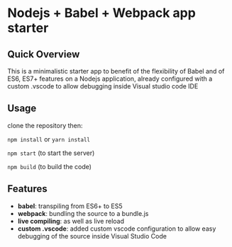 # Nodejs + Babel + Webpack app starter


## Quick Overview

This is a minimalistic starter app to benefit of the flexibility of Babel and of ES6, ES7+ features 
on a Nodejs application, already configured with a custom .vscode to allow debugging inside Visual studio code IDE

## Usage

clone the repository then:

`npm install` or `yarn install`

`npm start` (to start the server)

`npm build` (to build the code)

## Features

- **babel**: transpiling from ES6+ to ES5
- **webpack**: bundling the source to a bundle.js
- **live compiling**: as well as live reload 
- **custom .vscode**: added custom vscode configuration to allow easy debugging of the source inside Visual Studio Code




